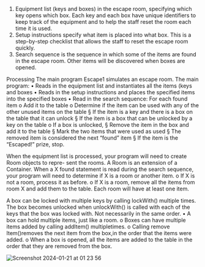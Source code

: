 1. Equipment list (keys and boxes) in the escape room, specifying which key opens which box. Each key and each box have unique identifiers to keep track of the equipment and to help the staff reset the room each time it is used.
2. Setup instructions specify what item is placed into what box. This is a step-by-step checklist that allows the staff to reset the escape room quickly.
3. Search sequence is the sequence in which some of the items are found in the escape room. Other items will be discovered when boxes are opened.

Processing
The main program Escape1 simulates an escape room. The main program:
• Reads in the equipment list and instantiates all the items (keys and boxes
• Reads in the setup instructions and places the specified items into the specified boxes
• Read in the search sequence:
For each found item
o Add it to the table
o Determine if the item can be used with any of the other unused items on the table
§ If the item is a key and there is a box on the table that it can unlock
§ If the item is a box that can be unlocked by a key on the table o If a box is unlocked,
§ Remove the item in the box and add it to the table
§ Mark the two items that were used as used
§ The removed item is considered the next “found” item § If the item is the “Escaped!” prize, stop.

When the equipment list is processed, your program will need to create Room objects to repre- sent the rooms. A Room is an extension of a Container.
When a X found statement is read during the search sequence, your program will need to determine if X is a room or another item.
o If X is not a room, process it as before.
o If X is a room, remove all the items from room X and add them to the table. Each room
will have at least one item.

A box can be locked with multiple keys by calling lockWith() multiple times. The box becomes unlocked when unlockWith() is called with each of the keys that the box was locked with. Not necessarily in the same order.
• A box can hold multiple items, just like a room.
o Boxes can have multiple items added by calling addItem() multipletimes.
o Calling remove Item()removes the next item from the box,in the order that the items were added.
o When a box is opened, all the items are added to the table in the order that they are removed from the box.

![Screenshot 2024-01-21 at 01 23 56](https://github.com/AimeeJava/Java-EscapeRoom/assets/107523986/6bbddf84-fbe3-490a-aaf9-d4a2292b1165)

